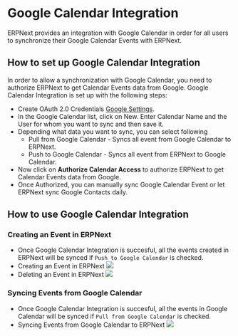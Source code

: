 <!-- add-breadcrumbs -->
# Google Calendar Integration

ERPNext provides an integration with Google Calendar in order for all users to synchronize their Google Calendar Events with ERPNext.


## How to set up Google Calendar Integration

In order to allow a synchronization with Google Calendar, you need to authorize ERPNext to get Calendar Events data from Google. Google Calendar Integration is set up with the following steps:

- Create OAuth 2.0 Credentials [Google Settings](/docs/user/manual/en/erpnext_integration/google_settings).
- In the Google Calendar list, click on New. Enter Calendar Name and the User for whom you want to sync and then save it.
- Depending what data you want to sync, you can select following
  - Pull from Google Calendar - Syncs all event from Google Calendar to ERPNext.
  - Push to Google Calendar - Syncs all event from ERPNext to Google Calendar.
- Now click on **Authorize Calendar Access** to authorize ERPNext to get Calendar Events data from Google.
- Once Authorized, you can manually sync Google Calendar Event or let ERPNext sync Google Contacts daily.

## How to use Google Calendar Integration

### Creating an Event in ERPNext
- Once Google Calendar Integration is succesful, all the events created in ERPNext will be synced if `Push to Google Calendar` is checked.
- Creating an Event in ERPNext
  <img class="screenshot" src="/docs/assets/img/erpnext_integrations/erpnext-gc.gif">
- Deleting an Event in ERPNext
  <img class="screenshot" src="/docs/assets/img/erpnext_integrations/gc-erpnext.gif">

### Syncing Events from Google Calendar
- Once Google Calendar Integration is succesful, all the events in Google Calendar will be synced if `Pull from Google Calendar` is checked.
- Syncing Events from Google Calendar to ERPNext
  <img class="screenshot" src="/docs/assets/img/erpnext_integrations/gc-sync.gif">

